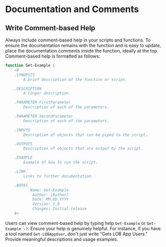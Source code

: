 # Documentation and Comments

## Write Comment-based Help <a href="#toc171089040" id="toc171089040"></a>

Always include comment-based help in your scripts and functions. To ensure the documentation remains with the function and is easy to update, place the documentation comments inside the function, ideally at the top. Comment-based help is formatted as follows:

```powershell
function Get-Example {
    <#
    .SYNOPSIS
        A brief description of the function or script.

    .DESCRIPTION
        A longer description.

    .PARAMETER FirstParameter
        Description of each of the parameters.

    .PARAMETER SecondParameter
        Description of each of the parameters.

    .INPUTS
        Description of objects that can be piped to the script.

    .OUTPUTS
        Description of objects that are output by the script.

    .EXAMPLE
        Example of how to run the script.

    .LINK
        Links to further documentation.

    .NOTES
           Name: Get-Example
            Author: [Author]
            Date: MM.DD.YYYY
            Version: 1.0
            Changes: Initial release  
    #>
```

Users can view comment-based help by typing help `Get-Example` or `Get-Example -?`. Ensure your help is genuinely helpful. For instance, if you have a tool named `Get-LOBAppUser`, don't just write "Gets LOB App Users." Provide meaningful descriptions and usage examples.
